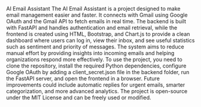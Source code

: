 AI Email Assistant
The AI Email Assistant is a project designed to make email management easier and faster. It connects with Gmail using Google OAuth and the Gmail API to fetch emails in real time. The backend is built with FastAPI and handles authentication and email retrieval, while the frontend is created using HTML, Bootstrap, and Chart.js to provide a clean dashboard where users can log in, view their inbox, and see useful statistics such as sentiment and priority of messages. The system aims to reduce manual effort by providing insights into incoming emails and helping organizations respond more effectively. To use the project, you need to clone the repository, install the required Python dependencies, configure Google OAuth by adding a client_secret.json file in the backend folder, run the FastAPI server, and open the frontend in a browser. Future improvements could include automatic replies for urgent emails, smarter categorization, and more advanced analytics. The project is open-source under the MIT License and can be freely used or modified.
